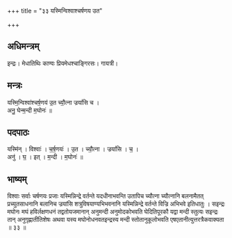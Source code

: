 +++
title = "३३ यस्मिन्विश्वाश्चर्षणय उत"

+++
## अधिमन्त्रम्
इन्द्रः। मेधातिथिः काण्वः प्रियमेधश्चाङ्गिरसः। गायत्री।

## मन्त्रः
यस्मि॒न्विश्वा॑श्चर्ष॒णय॑ उ॒त च्यौ॒त्ना ज्रयां॑सि च ।  
अनु॒ घेन्म॒न्दी म॒घोनः॑ ॥

## पदपाठः
यस्मि॑न् । विश्वाः॑ । च॒र्ष॒णयः॑ । उ॒त । च्यौ॒त्ना । ज्रयां॑सि । च॒ ।  
अनु॑ । घ॒ । इत् । म॒न्दी । म॒घोनः॑ ॥

## भाष्यम्
विश्वाः सर्वाः चर्षणयः प्रजाः यस्मिन्निन्द्रे वर्तन्ते यदधीनाभवन्ति उतापिच च्यौत्ना च्यौत्नानि बलनामैतत् प्रच्युतसाधनानि बलानिच ज्रयांसि शत्रुविषयाण्यभिभवनानि यस्मिन्निन्द्रे वर्तन्ते विज्रि अभिभवे इतिधातुः । सइन्द्रः मघोनः मघं हविर्लक्षणधनं तद्वतोयजमानान् अनुमन्दी अनुमोदकोभवति घेदितिपूरकौ यद्वा मन्दी स्तुत्यः सइन्द्रः तान् अनुगृह्णातीतिशेषः अथवा यस्य मघोनोधनवतइन्द्रस्य मन्दी स्तोतानुकूलोभवति एषएतानीत्युत्तरत्रैकवाक्यता ॥ ३३ ॥